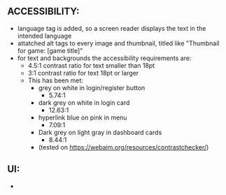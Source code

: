 ## ACCESSIBILITY:
* language tag is added, so a screen reader displays the text in the intended language
* attatched alt tags to every image and thumbnail, titled like "Thumbnail for game: \[game title\]"
* for text and backgrounds the accessibility requirements are:
    * 4.5:1 contrast ratio for text smaller than 18pt
    * 3:1 contrast ratio for text 18pt or larger
    * This has been met:
        * grey on white in login/register button
            * 5.74:1
        * dark grey on white in login card
            * 12.63:1
        * hyperlink blue on pink in menu
            * 7.09:1
        * Dark grey on light gray in dashboard cards
            * 8.44:1
        * (tested on https://webaim.org/resources/contrastchecker/)
## UI:
 * 